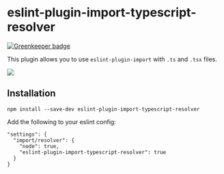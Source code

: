 # eslint-plugin-import-typescript-resolver

[![Greenkeeper badge](https://badges.greenkeeper.io/alexgorbatchev/eslint-plugin-import-typescript-resolver.svg)](https://greenkeeper.io/)

This plugin allows you to use `eslint-plugin-import` with `.ts` and `.tsx` files.

![](screenshot.png)

## Installation

```
npm install --save-dev eslint-plugin-import-typescript-resolver
```

Add the following to your eslint config:

```
"settings": {
  "import/resolver": {
    "node": true,
    "eslint-plugin-import-typescript-resolver": true
  }
}
```
